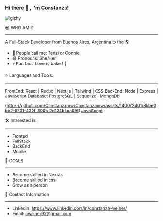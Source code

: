 ### Hi there 👋 , I'm Constanza!
![giphy](https://github.com/Constanzamw/Constanzamw/assets/140072401/b03bd839-8274-4780-9150-5ec4211c9496)

😎 WHO AM I? 
_______________________________________________________________________________________________________________

A Full-Stack Developer from Buenos Aires, Argentina to the 🌎

- 📢 People call me: Tanzi or Connie
- 😄 Pronouns: She/Her
- ⚡ Fun fact: Love to bake ! 🥐


⭐ Languages and Tools:
_______________________________________________________________________________________________________________

FrontEnd: React | Redux | Next.js | Tailwind | CSS
BackEnd: Node | Express | JavaScript
Database: PostgreSQL | Sequelize | MongoDb


(https://github.com/Constanzamw/Constanzamw/assets/140072401/8bbe0be2-8731-430f-809a-2d124b8ca9f6) [JavaScript](https://www.javascript.com/)


🛠 Interested in:
_______________________________________________________________________________________________________________
- Fronted
- FullStack
- BackEnd
- Mobile


🥇 GOALS 
_______________________________________________________________________________________________________________

- Become skilled in NextJs
- Become skilled in css
- Grow as a person


📲 Contact Information
_______________________________________________________________________________________________________________

 - Linkedin: https://www.linkedin.com/in/constanza-weiner/
 - Email: cweiner92@gmail.com



